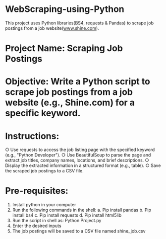 # WebScraping-using-Python
This project uses Python libraries(BS4, requests &amp; Pandas) to scrape job postings from a job website(www.shine.com).

# Project Name: Scraping Job Postings

# Objective: Write a Python script to scrape job postings from a job website (e.g., Shine.com) for a specific keyword.

# Instructions:
 ○	Use requests to access the job listing page with the specified keyword (e.g., "Python Developer").
 ○	Use BeautifulSoup to parse the page and extract job titles, company names, locations, and brief descriptions.
 ○	Display the extracted information in a structured format (e.g., table).
 ○	Save the scraped job postings to a CSV file.

# Pre-requisites:
1. Install python in your computer 
2. Run the following commands in the shell: 
  a. Pip install pandas 
  b. Pip install bs4 
  c. Pip install requests 
  d. Pip install html5lib 
3. Run the script in shell as: Python Project.py 
4. Enter the desired inputs 
5. The job postings will be saved to a CSV file named shine_job.csv
